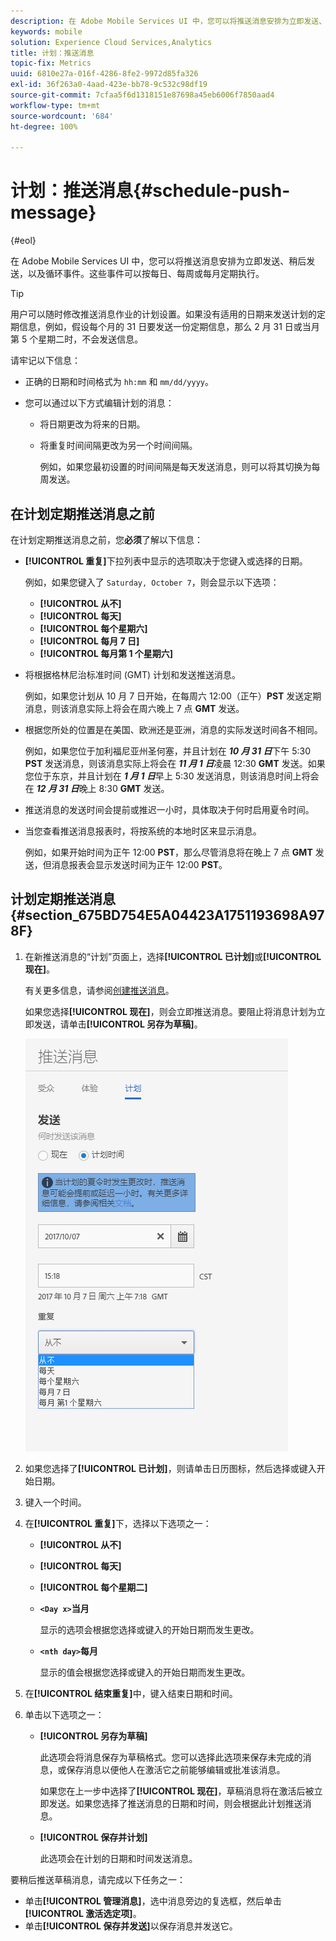 ```yaml
---
description: 在 Adobe Mobile Services UI 中，您可以将推送消息安排为立即发送、稍后发送，以及循环事件。这些事件可以按每日、每周或每月定期执行。
keywords: mobile
solution: Experience Cloud Services,Analytics
title: 计划：推送消息
topic-fix: Metrics
uuid: 6810e27a-016f-4286-8fe2-9972d85fa326
exl-id: 36f263a0-4aad-423e-bb78-9c532c98df19
source-git-commit: 7cfaa5f6d1318151e87698a45eb6006f7850aad4
workflow-type: tm+mt
source-wordcount: '684'
ht-degree: 100%

---
```


# 计划：推送消息{#schedule-push-message}

{#eol}

在 Adobe Mobile Services UI 中，您可以将推送消息安排为立即发送、稍后发送，以及循环事件。这些事件可以按每日、每周或每月定期执行。

>[!TIP]
>
>用户可以随时修改推送消息作业的计划设置。如果没有适用的日期来发送计划的定期信息，例如，假设每个月的 31 日要发送一份定期信息，那么 2 月 31 日或当月第 5 个星期二时，不会发送信息。

请牢记以下信息：

* 正确的日期和时间格式为 `hh:mm` 和 `mm/dd/yyyy`。

* 您可以通过以下方式编辑计划的消息：

   * 将日期更改为将来的日期。
   * 将重复时间间隔更改为另一个时间间隔。

      例如，如果您最初设置的时间间隔是每天发送消息，则可以将其切换为每周发送。

## 在计划定期推送消息之前

在计划定期推送消息之前，您&#x200B;**必须**&#x200B;了解以下信息：

* **[!UICONTROL 重复]**&#x200B;下拉列表中显示的选项取决于您键入或选择的日期。

   例如，如果您键入了 `Saturday, October 7`，则会显示以下选项：

   * **[!UICONTROL 从不]**
   * **[!UICONTROL 每天]**
   * **[!UICONTROL 每个星期六]**
   * **[!UICONTROL 每月 7 日]**
   * **[!UICONTROL 每月第 1 个星期六]**

* 将根据格林尼治标准时间 (GMT) 计划和发送推送消息。

   例如，如果您计划从 10 月 7 日开始，在每周六 12:00（正午）**PST** 发送定期消息，则该消息实际上将会在周六晚上 7 点 **GMT** 发送。
* 根据您所处的位置是在美国、欧洲还是亚洲，消息的实际发送时间各不相同。

   例如，如果您位于加利福尼亚州圣何塞，并且计划在 ***10 月 31 日***&#x200B;下午 5:30 **PST** 发送消息，则该消息实际上将会在 ***11 月 1 日***&#x200B;凌晨 12:30 **GMT** 发送。如果您位于东京，并且计划在 ***1 月 1 日***&#x200B;早上 5:30 发送消息，则该消息时间上将会在 ***12 月 31 日***&#x200B;晚上 8:30 **GMT** 发送。
* 推送消息的发送时间会提前或推迟一小时，具体取决于何时启用夏令时间。
* 当您查看推送消息报表时，将按系统的本地时区来显示消息。

   例如，如果开始时间为正午 12:00 **PST**，那么尽管消息将在晚上 7 点 **GMT** 发送，但消息报表会显示发送时间为正午 12:00 **PST**。

## 计划定期推送消息 {#section_675BD754E5A04423A1751193698A978F}

1. 在新推送消息的“计划”页面上，选择&#x200B;**[!UICONTROL 已计划]**&#x200B;或&#x200B;**[!UICONTROL 现在]**。

   有关更多信息，请参阅[创建推送消息](/help/using/in-app-messaging/t-create-push-message/t-create-push-message.md)。

   如果您选择&#x200B;**[!UICONTROL 现在]**，则会立即推送消息。要阻止将消息计划为立即发送，请单击&#x200B;**[!UICONTROL 另存为草稿]**。

   ![](assets/schedule-push-message.png)

1. 如果您选择了&#x200B;**[!UICONTROL 已计划]**，则请单击日历图标，然后选择或键入开始日期。
1. 键入一个时间。 
1. 在&#x200B;**[!UICONTROL 重复]**&#x200B;下，选择以下选项之一：

   * **[!UICONTROL 从不]**
   * **[!UICONTROL 每天]**
   * **[!UICONTROL 每个星期二]**
   * **`<Day x>`当月**

      显示的选项会根据您选择或键入的开始日期而发生更改。
   * **`<nth day>`每月**

      显示的值会根据您选择或键入的开始日期而发生更改。

1. 在&#x200B;**[!UICONTROL 结束重复]**&#x200B;中，键入结束日期和时间。
1. 单击以下选项之一：

   * **[!UICONTROL 另存为草稿]**

      此选项会将消息保存为草稿格式。您可以选择此选项来保存未完成的消息，或保存消息以便他人在激活它之前能够编辑或批准该消息。

      如果您在上一步中选择了&#x200B;**[!UICONTROL 现在]**，草稿消息将在激活后被立即发送。如果您选择了推送消息的日期和时间，则会根据此计划推送消息。

   * **[!UICONTROL 保存并计划]**

      此选项会在计划的日期和时间发送消息。

要稍后推送草稿消息，请完成以下任务之一：

* 单击&#x200B;**[!UICONTROL 管理消息]**，选中消息旁边的复选框，然后单击&#x200B;**[!UICONTROL 激活选定项]**。
* 单击&#x200B;**[!UICONTROL 保存并发送]**&#x200B;以保存消息并发送它。

